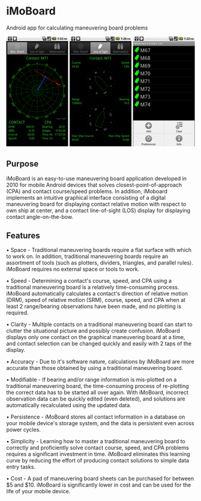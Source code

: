 # iMoBoard
Android app for calculating maneuvering board problems

![ScreenShot](moboard_screenshots_sm.png)

## Purpose
iMoBoard is an easy-to-use maneuvering board application developed in 2010 for mobile Android devices that solves closest-point-of-approach (CPA) and contact course/speed problems. In addition, iMoboard implements an intuitive graphical interface consisting of a digital maneuvering board for displaying contact relative motion with respect to own ship at center, and a contact line-of-sight (LOS) display for displaying contact angle-on-the-bow.

## Features
• Space - Traditional maneuvering boards require a flat surface with which to work on. In addition, traditional maneuvering boards require an assortment of tools (such as plotters, dividers, triangles, and parallel rules). iMoBoard requires no external space or tools to work.

• Speed - Determining a contact's course, speed, and CPA using a traditional maneuvering board is a relatively time-consuming process. iMoBoard automatically calculates a contact's direction of relative motion (DRM), speed of relative motion (SRM), course, speed, and CPA when at least 2 range/bearing observations have been made, and no plotting is required.

• Clarity - Multiple contacts on a traditional maneuvering board can start to clutter the situational picture and possibly create confusion. iMoBoard displays only one contact on the graphical maneuvering board at a time, and contact selection can be changed quickly and easily with 2 taps of the display.

• Accuracy - Due to it's software nature, calculations by iMoBoard are more accurate than those obtained by using a traditional maneuvering board.

• Modifiable - If bearing and/or range information is mis-plotted on a traditional maneuvering board, the time-consuming process of re-plotting the correct data has to be started all over again. With iMoBoard, incorrect observation data can be quickly edited (even deleted), and solutions are automatically recalculated using the updated data.

• Persistence - iMoBoard stores all contact information in a database on your mobile device's storage system, and the data is persistent even across power cycles.

• Simplicity - Learning how to master a traditional maneuvering board to correctly and proficiently solve contact course, speed, and CPA problems requires a significant investment in time. iMoBoard eliminates this learning curve by reducing the effort of producing contact solutions to simple data entry tasks.

• Cost - A pad of maneuvering board sheets can be purchased for between $5 and $10. iMoBoard is significantly lower in cost and can be used for the life of your mobile device.
